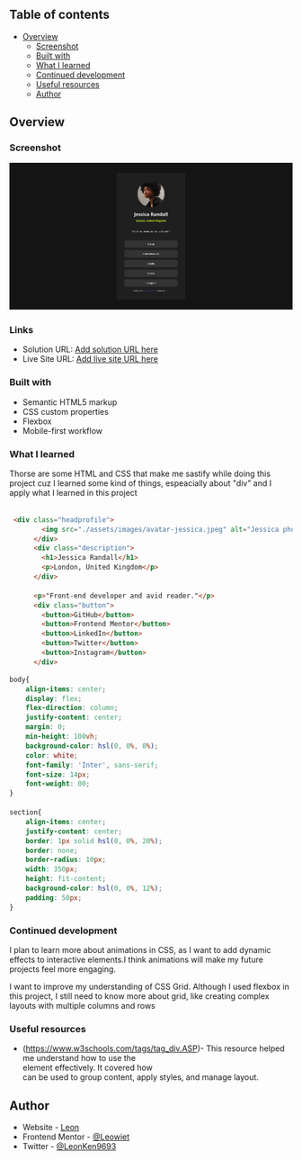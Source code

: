 
## Table of contents

- [Overview](#overview)
  - [Screenshot](#screenshot)
  - [Built with](#built-with)
  - [What I learned](#what-i-learned)
  - [Continued development](#continued-development)
  - [Useful resources](#useful-resources)
  - [Author](#author)




## Overview



### Screenshot

![](./assets/images/Frontend%20Mentor%20Challange%2001%20SS.png)



### Links

- Solution URL: [Add solution URL here](https://github.com/Leowiet/Frontend-Mentor-Challange01)
- Live Site URL: [Add live site URL here](https://leowiet.github.io/Frontend-Mentor-Challange01/)



### Built with

- Semantic HTML5 markup
- CSS custom properties
- Flexbox
- Mobile-first workflow




### What I learned

Thorse are some HTML and CSS that make me sastify while doing this project cuz I learned some kind of things, espeacially about "div" and I
apply what I learned in this project

```html

 <div class="headprofile">
        <img src="./assets/images/avatar-jessica.jpeg" alt="Jessica photo">
      </div>
      <div class="description">
        <h1>Jessica Randall</h1>
        <p>London, United Kingdom</p>
      </div>
      
      <p>"Front-end developer and avid reader."</p>
      <div class="button">
        <button>GitHub</button>
        <button>Frontend Mentor</button>
        <button>LinkedIn</button>
        <button>Twitter</button>
        <button>Instagram</button>
      </div>
```
```css
body{
    align-items: center;
    display: flex;
    flex-direction: column;
    justify-content: center;
    margin: 0;
    min-height: 100vh;
    background-color: hsl(0, 0%, 8%);
    color: white;
    font-family: 'Inter', sans-serif;
    font-size: 14px;
    font-weight: 00;
}

section{
    align-items: center;
    justify-content: center;
    border: 1px solid hsl(0, 0%, 20%);
    border: none;
    border-radius: 10px;
    width: 350px;
    height: fit-content;
    background-color: hsl(0, 0%, 12%);
    padding: 50px;
}
```




### Continued development

I plan to learn more about animations in CSS, as I want to add dynamic effects 
to interactive elements.I think animations will make my future projects feel more engaging.

I want to improve my understanding of CSS Grid. Although I used flexbox in this project, I still need
to know more about grid, like creating complex layouts with multiple columns and rows



### Useful resources

- (https://www.w3schools.com/tags/tag_div.ASP)- This resource helped me understand how to use
 the <div> element effectively. It covered how <div> can be used to group content, apply styles, and manage layout.




## Author

- Website - [Leon](https://leowiet.github.io/solowebsite/)
- Frontend Mentor - [@Leowiet](https://www.frontendmentor.io/profile/Leowiet)
- Twitter - [@LeonKen9693](https://x.com/LeonKen9693)



